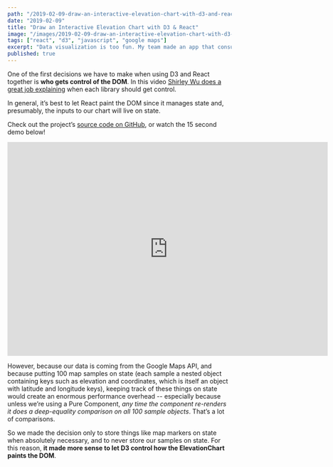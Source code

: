 ```yaml
---
path: "/2019-02-09-draw-an-interactive-elevation-chart-with-d3-and-react"
date: "2019-02-09"
title: "Draw an Interactive Elevation Chart with D3 & React"
image: "/images/2019-02-09-draw-an-interactive-elevation-chart-with-d3-and-react.gif"
tags: ["react", "d3", "javascript", "google maps"]
excerpt: "Data visualization is too fun. My team made an app that consumes a user’s trip data and uses it to draw cool stuff. Here’s how we used React, D3 and Google Maps to do it."
published: true
---
```


One of the first decisions we have to make when using D3 and React together is **who gets control of the DOM**. In this video [Shirley Wu does a great job explaining](https://www.youtube.com/watch?v=zXBdNDnqV2Q) when each library should get control.

In general, it’s best to let React paint the DOM since it manages state and, presumably, the inputs to our chart will live on state.

<div class="box-quote"><p class="box-quote-p">
Check out the project’s <a href="https://github.com/Lambda-School-Labs/LabsPT1_Backwoods" target="_blank">source code on GitHub</a>, or watch the 15 second demo below!
</p></div>

<iframe class="youtube-video" width="720" height="480" src="https://www.youtube.com/embed/9HXlmXwyuKk" frameborder="0" allow="accelerometer; autoplay; encrypted-media; gyroscope; picture-in-picture" allowfullscreen></iframe>

However, because our data is coming from the Google Maps API, and because putting 100 map samples on state (each sample a nested object containing keys such as elevation and coordinates, which is itself an object with latitude and longitude keys), keeping track of these things on state would create an enormous performance overhead -- especially because unless we’re using a Pure Component, _any time the component re-renders it does a deep-equality comparison on all 100 sample objects_. That’s a lot of comparisons.

So we made the decision only to store things like map markers on state when absolutely necessary, and to never store our samples on state. For this reason, **it made more sense to let D3 control how the ElevationChart paints the DOM**.
